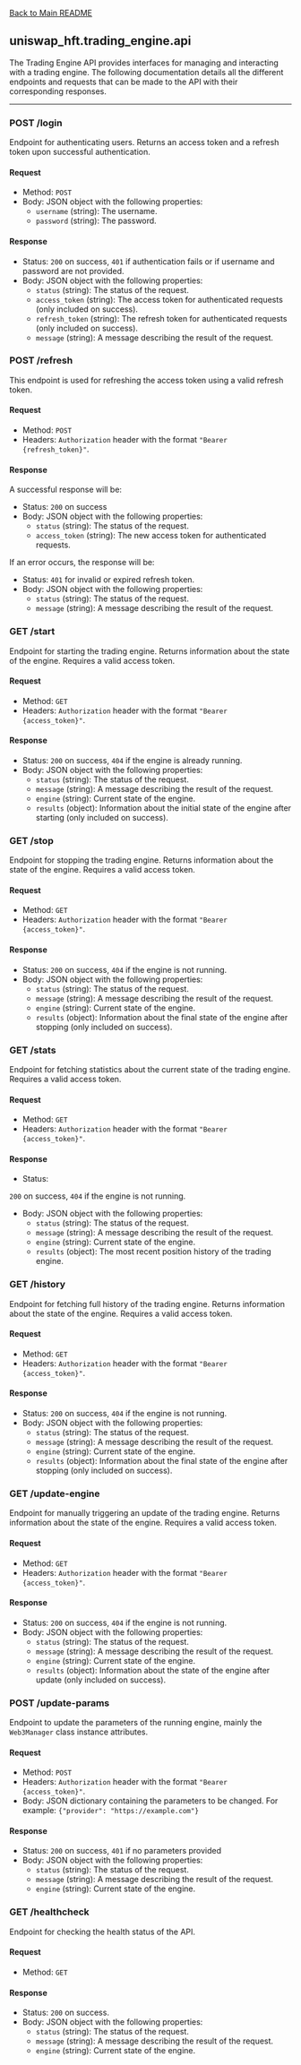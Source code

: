 [Back to Main README](../README.md)

## uniswap_hft.trading_engine.api

The Trading Engine API provides interfaces for managing and interacting with a trading engine. The following documentation details all the different endpoints and requests that can be made to the API with their corresponding responses.

---

### POST /login

Endpoint for authenticating users. Returns an access token and a refresh token upon successful authentication.

#### Request

- Method: `POST`
- Body: JSON object with the following properties:
  - `username` (string): The username.
  - `password` (string): The password.

#### Response

- Status: `200` on success, `401` if authentication fails or if username and password are not provided.
- Body: JSON object with the following properties:
  - `status` (string): The status of the request.
  - `access_token` (string): The access token for authenticated requests (only included on success).
  - `refresh_token` (string): The refresh token for authenticated requests (only included on success).
  - `message` (string): A message describing the result of the request.

### POST /refresh

This endpoint is used for refreshing the access token using a valid refresh token.

#### Request

- Method: `POST`
- Headers: `Authorization` header with the format `"Bearer {refresh_token}"`.

#### Response

A successful response will be:

- Status: `200` on success
- Body: JSON object with the following properties:
  - `status` (string): The status of the request.
  - `access_token` (string): The new access token for authenticated requests.

If an error occurs, the response will be:

- Status: `401` for invalid or expired refresh token.
- Body: JSON object with the following properties:
  - `status` (string): The status of the request.
  - `message` (string): A message describing the result of the request.

### GET /start

Endpoint for starting the trading engine. Returns information about the state of the engine. Requires a valid access token.

#### Request

- Method: `GET`
- Headers: `Authorization` header with the format `"Bearer {access_token}"`.

#### Response

- Status: `200` on success, `404` if the engine is already running.
- Body: JSON object with the following properties:
  - `status` (string): The status of the request.
  - `message` (string): A message describing the result of the request.
  - `engine` (string): Current state of the engine.
  - `results` (object): Information about the initial state of the engine after starting (only included on success).

### GET /stop

Endpoint for stopping the trading engine. Returns information about the state of the engine. Requires a valid access token.

#### Request

- Method: `GET`
- Headers: `Authorization` header with the format `"Bearer {access_token}"`.

#### Response

- Status: `200` on success, `404` if the engine is not running.
- Body: JSON object with the following properties:
  - `status` (string): The status of the request.
  - `message` (string): A message describing the result of the request.
  - `engine` (string): Current state of the engine.
  - `results` (object): Information about the final state of the engine after stopping (only included on success).

### GET /stats

Endpoint for fetching statistics about the current state of the trading engine. Requires a valid access token.

#### Request

- Method: `GET`
- Headers: `Authorization` header with the format `"Bearer {access_token}"`.

#### Response

- Status:

 `200` on success, `404` if the engine is not running.
- Body: JSON object with the following properties:
  - `status` (string): The status of the request.
  - `message` (string): A message describing the result of the request.
  - `engine` (string): Current state of the engine.
  - `results` (object): The most recent position history of the trading engine.

### GET /history

Endpoint for fetching full history of the trading engine. Returns information about the state of the engine. Requires a valid access token.

#### Request

- Method: `GET`
- Headers: `Authorization` header with the format `"Bearer {access_token}"`.

#### Response

- Status: `200` on success, `404` if the engine is not running.
- Body: JSON object with the following properties:
  - `status` (string): The status of the request.
  - `message` (string): A message describing the result of the request.
  - `engine` (string): Current state of the engine.
  - `results` (object): Information about the final state of the engine after stopping (only included on success).


### GET /update-engine

Endpoint for manually triggering an update of the trading engine. Returns information about the state of the engine. Requires a valid access token.

#### Request

- Method: `GET`
- Headers: `Authorization` header with the format `"Bearer {access_token}"`.

#### Response

- Status: `200` on success, `404` if the engine is not running.
- Body: JSON object with the following properties:
  - `status` (string): The status of the request.
  - `message` (string): A message describing the result of the request.
  - `engine` (string): Current state of the engine.
  - `results` (object): Information about the state of the engine after update (only included on success).

### POST /update-params

Endpoint to update the parameters of the running engine, mainly the `Web3Manager` class instance attributes.

#### Request

- Method: `POST`
- Headers: `Authorization` header with the format `"Bearer {access_token}"`.
- Body: JSON dictionary containing the parameters to be changed. For example: `{"provider": "https://example.com"}`

#### Response

- Status: `200` on success, `401` if no parameters provided
- Body: JSON object with the following properties:
  - `status` (string): The status of the request.
  - `message` (string): A message describing the result of the request.
  - `engine` (string): Current state of the engine.

### GET /healthcheck

Endpoint for checking the health status of the API.

#### Request

- Method: `GET`

#### Response

- Status: `200` on success.
- Body: JSON object with the following properties:
  - `status` (string): The status of the request.
  - `message` (string): A message describing the result of the request.
  - `engine` (string): Current state of the engine.
